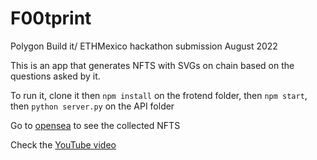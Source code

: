 # F00tprint
Polygon Build it/ ETHMexico hackathon submission August 2022

This is an app that generates NFTS with SVGs on chain based on the questions asked by it.

To run it, clone it then `npm install` on the frotend folder, then `npm start`, then `python server.py` on the API folder

Go to [opensea](https://testnets.opensea.io/0x8CaBc9F7DC3fd0828D7A76a6fe5465f6E56f4c72) to see the collected NFTS

Check the [YouTube video](https://www.youtube.com/watch?v=rZt0lqEHq7w)
